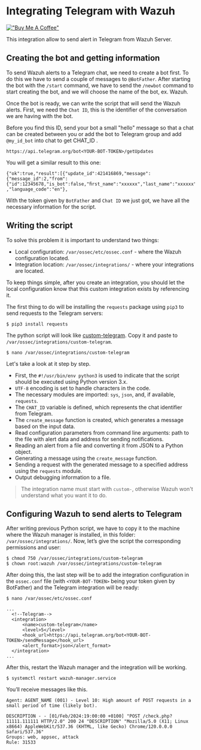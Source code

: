 # Integrating Telegram with Wazuh

[!["Buy Me A Coffee"](https://www.buymeacoffee.com/assets/img/custom_images/orange_img.png)](https://www.buymeacoffee.com/kraloveckey)

This integration allow to send alert in Telegram from Wazuh Server.

## Creating the bot and getting information

To send Wazuh alerts to a Telegram chat, we need to create a bot first. To do this we have to send a couple of messages to `@BotFather`. After starting the bot with the `/start` command, we have to send the `/newbot` command to start creating the bot, and we will choose the name of the bot, ex. Wazuh.

Once the bot is ready, we can write the script that will send the Wazuh alerts. First, we need the `Chat ID`, this is the identifier of the conversation we are having with the bot. 

Before you find this ID, send your bot a small "hello" message so that a chat can be created between you or add the bot to Telegram group and add `@my_id_bot` into chat to get CHAT_ID .

```shell
https://api.telegram.org/bot<YOUR-BOT-TOKEN>/getUpdates
```

You will get a similar result to this one:

```shell
{"ok":true,"result":[{"update_id":421416869,"message":{"message_id":2,"from":{"id":12345678,"is_bot":false,"ﬁrst_name":"xxxxxx","last_name":"xxxxxx","username":"xxxxxx" ,"language_code":"en"},
```

With the token given by `BotFather` and `Chat ID` we just got, we have all the necessary information for the script.

## Writing the script

To solve this problem it is important to understand two things:

- Local configuration: `/var/ossec/etc/ossec.conf` - where the Wazuh configuration located.
- Integration location: `/var/ossec/integrations/` - where your integrations are located.

To keep things simple, after you create an integration, you should let the local configuration know that this custom integration exists by referencing it.

The first thing to do will be installing the `requests` package using `pip3` to send requests to the Telegram servers:

```shell
$ pip3 install requests
```

The python script will look like [custom-telegram](./custom-telegram). Copy it and paste to `/var/ossec/integrations/custom-telegram`.

```shell
$ nano /var/ossec/integrations/custom-telegram
```

Let's take a look at it step by step.

- First, the `#!/usr/bin/env python3` is used to indicate that the script should be executed using Python version 3.x.
- `UTF-8` encoding is set to handle characters in the code.
- The necessary modules are imported: `sys`, `json`, and, if available, `requests`.
- The `CHAT_ID` variable is defined, which represents the chat identifier from Telegram.
- The `create_message` function is created, which generates a message based on the input data.
- Read configuration parameters from command line arguments: path to the file with alert data and address for sending notifications.
- Reading an alert from a file and converting it from JSON to a Python object.
- Generating a message using the `create_message` function.
- Sending a request with the generated message to a specified address using the `requests` module.
- Output debugging information to a file.

> The integration name must start with `custom-`, otherwise Wazuh won't understand what you want it to do.

## Configuring Wazuh to send alerts to Telegram

After writing previous Python script, we have to copy it to the machine where the Wazuh manager is installed, in this folder: `/var/ossec/integrations/`. Now, let’s give the script the corresponding permissions and user:

```shell
$ chmod 750 /var/ossec/integrations/custom-telegram
$ chown root:wazuh /var/ossec/integrations/custom-telegram
```

After doing this, the last step will be to add the integration configuration in the `ossec.conf` file (with `<YOUR-BOT-TOKEN>` being your token given by BotFather) and the Telegram integration will be ready:

```shell
$ nano /var/ossec/etc/ossec.conf

...
  <!--Telegram-->
  <integration>
      <name>custom-telegram</name>
      <level>5</level>
      <hook_url>https://api.telegram.org/bot<YOUR-BOT-TOKEN>/sendMessage</hook_url>
      <alert_format>json</alert_format>
  </integration>
...
```

After this, restart the Wazuh manager and the integration will be working.

```shell
$ systemctl restart wazuh-manager.service
```

You’ll receive messages like this.

```shell
Agent: AGENT_NAME (001) - Level 10: High amount of POST requests in a small period of time (likely bot).

DESCRIPTION - - [01/Feb/2024:19:00:00 +0100] "POST /check.php?11111.111111 HTTP/2.0" 200 24 "DESCRIPTION" "Mozilla/5.0 (X11; Linux x8664) AppleWebKit/537.36 (KHTML, like Gecko) Chrome/120.0.0.0 Safari/537.36"
Groups: web, appsec, attack
Rule: 31533
```